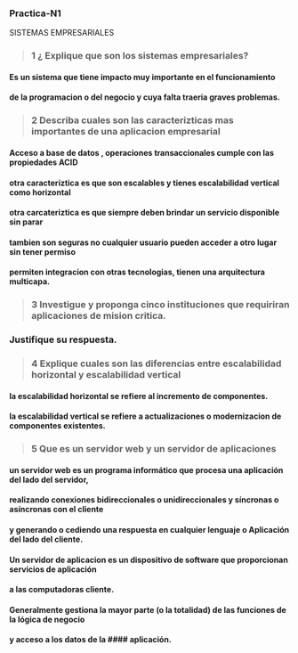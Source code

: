 ### Practica-N1
SISTEMAS EMPRESARIALES
> ###  1 ¿ Explique que son los sistemas empresariales?
>
 ####     Es un sistema que tiene impacto  muy importante en el funcionamiento
 ####     de la programacion o del negocio y cuya falta traeria graves problemas.
>
> ###  2 Describa cuales son las caracterizticas mas importantes de una aplicacion empresarial
>
####     Acceso a base de datos , operaciones transaccionales cumple con las propiedades ACID
####     otra caracteriztica es que son escalables y tienes escalabilidad vertical como horizontal
####     otra carcateriztica es que siempre deben brindar un servicio disponible sin parar
####     tambien son seguras no cualquier usuario pueden acceder a otro lugar sin tener permiso
####     permiten integracion con otras tecnologias, tienen una arquitectura multicapa.
>
> ###  3 Investigue y proponga cinco instituciones que requiriran aplicaciones de mision critica.
###    Justifique su respuesta. 
>    
> ###  4 Explique cuales son las diferencias entre escalabilidad horizontal y escalabilidad vertical
####   la escalabilidad horizontal se refiere al incremento de componentes.
####   la escalabilidad vertical se refiere a actualizaciones o modernizacion de componentes existentes.
>
> ###  5 Que es un servidor web y un servidor de aplicaciones
>
####   un servidor web es un programa informático que procesa una aplicación del lado del servidor, 
####   realizando conexiones bidireccionales o unidireccionales y síncronas o asíncronas con el cliente
####   y generando o cediendo una respuesta en cualquier lenguaje o Aplicación del lado del cliente.
>
####   Un servidor de aplicacion es un dispositivo de software que proporcionan servicios de aplicación 
####   a las computadoras cliente.
####   Generalmente gestiona la mayor parte (o la totalidad) de las funciones de la lógica de negocio
####   y acceso a los datos de la ####   aplicación.
>
